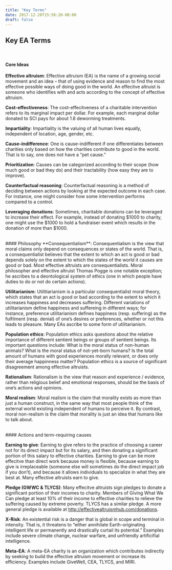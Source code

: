 ```yaml
---
title: "Key Terms"
date: 2017-12-28T15:58:20-08:00
draft: false
---
```


## Key EA Terms
<br>

#### Core Ideas
**Effective altruism**: Effective altruism (EA) is the name of a growing social movement and an idea – that of using evidence and reason to find the most effective possible ways of doing good in the world. An effecitve altruist is someone who identifies with and acts according to the concept of effective altruism.

**Cost-effectiveness**: The cost-effecitveness of a charitable intervention refers to its marginal impact per dollar. For example, each marginal dollar donated to SCI pays for about 1.8 deworming treatments.

**Impartiality**: Impartiality is the valuing of all human lives equally, independent of location, age, gender, etc.

**Cause-indifference**: One is cause-indifferent if one differentiates between charities only based on how the charities contribute to good in the world. That is to say, one does not have a “pet cause.”

**Prioritization**: Causes can be categorized according to their scope (how much good or bad they do) and their tractability (how easy they are to improve).

**Counterfactual reasoning**: Counterfactual reasoning is a method of deciding between actions by looking at the expected outcome in each case. For instance, one might consider how some intervention performs compared to a control.

**Leveraging donations**: Sometimes, charitable donations can be leveraged to increase their effect. For example, instead of donating $1000 to charity, one might use the $1000 to hold a fundraiser event which results in the donation of more than $1000.

<br>
#### Philosophy
**Consequentialism**: Consequentialism is the view that moral claims only depend on consequences or states of the world. That is, a consequentialist believes that the extent to which an act is good or bad depends solely on the extent to which the states of the world it causes are good or bad. Most effective altruists are consequentialists. Moral philosopher and effective altruist Thomas Pogge is one notable exception; he ascribes to a deontological system of ethics (one in which people have duties to do or not do certain actions).

**Utilitarianism**: Utilitiarianism is a particular consequentialist moral theory, which states that an act is good or bad according to the extent to which it increases happiness and decreases suffering. Different variations of utilitarianism define happiness and suffereing in different ways; for instance, preference utilitarianism defines happiness (resp. suffering) as the fulfilment (resp. denial) of one’s desires or preferences, whether or not this leads to pleasure. Many EAs ascribe to some form of utilitarianism.

**Population ethics**: Population ethics asks questions about the relative importance of different sentient beings or groups of sentient beings. Its important questions include: What is the moral status of non-human animals? What is the moral status of not-yet-born humans? Is the total amount of humans with good experiences morally relevant, or does only their average happinness matter? Population ethics is a source of significant disagreement among effective altruists.

**Rationalism**: Rationalism is the view that reason and experience / evidence, rather than religious belief and emotional responses, should be the basis of one’s actions and opinions.

**Moral realism**: Moral realism is the claim that morality exists as more than just a human construct, in the same way that most people think of the external world existing independent of humans to perceive it. By contrast, moral non-realism is the claim that morality is just an idea that humans like to talk about.

<br>
#### Actions and term-requiring causes

**Earning to give**: Earning to give refers to the practice of choosing a career not for its direct impact but for its salary, and then donating a significant portion of this salary to effective charities. Earning to give can be more effecitve than direct work because money is flexible, because earning to give is irreplaceable (someone else will sometimes do the direct impact job if you don’t), and because it allows individuals to specialize in what they are best at. Many effective altruists earn to give.

**Pledge (GWWC & TLYCS)**: Many effecitve altruists sign pledges to donate a significant portion of their incomes to charity. Members of Giving What We Can pledge at least 10% of their income to effective charities to relieve the suffering caused by extreme poverty. TLYCS has a similar pledge. A more general pledge is available at http://effectivealtruismhub.com/donations.

**X-Risk**: An existential risk is a danger that is global in scope and terminal in intensity. That is, it threatens to “either annihilate Earth-originating intelligent life or permanently and drastically curtail its potential.” Examples include severe climate change, nuclear warfare, and unfriendly artificifial intelligence.

**Meta-EA**: A meta-EA charity is an organization which contributes indirectly by seeking to build the effective altruism movement or increase its efficiency. Examples include GiveWell, CEA, TLYCS, and MIRI.
